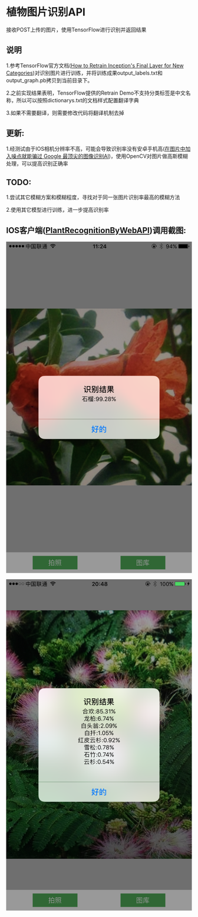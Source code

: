 # 植物图片识别API
接收POST上传的图片，使用TensorFlow进行识别并返回结果

## 说明
1.参考TensorFlow官方文档([How to Retrain Inception's Final Layer for New Categories](https://www.tensorflow.org/versions/master/how_tos/image_retraining/index.html#training-steps))对识别图片进行训练，并将训练成果output_labels.txt和output_graph.pb拷贝到当前目录下。

2.之前实现结果表明，TensorFlow提供的Retrain Demo不支持分类标签是中文名称，所以可以按照dictionarys.txt的文档样式配置翻译字典

3.如果不需要翻译，则需要修改代码将翻译机制去掉

## 更新:
1.经测试由于IOS相机分辨率不高，可能会导致识别率没有安卓手机高([在图片中加入噪点就能骗过 Google 最顶尖的图像识别AI](https://www.oschina.net/news/84329/noise-can-fool-google-ai))，使用OpenCV对图片做高斯模糊处理，可以提高识别正确率

## TODO:
1.尝试其它模糊方案和模糊程度，寻找对于同一张图片识别率最高的模糊方法

2.使用其它模型进行训练，进一步提高识别率

## IOS客户端([PlantRecognitionByWebAPI](https://github.com/ConorPai/PlantRecognitionByWebAPI))调用截图:
![](./screenshots/pic1.png)

![](./screenshots/pic2.png)
